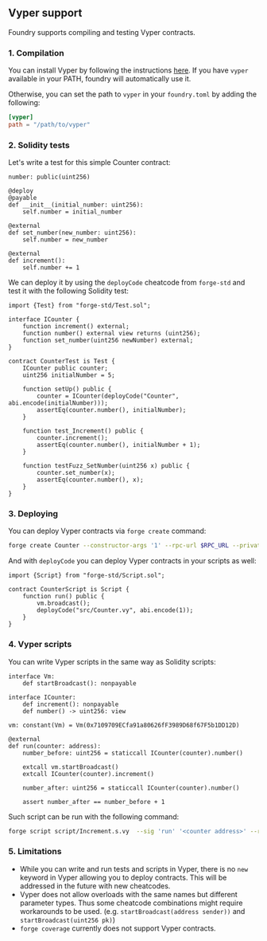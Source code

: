 ## Vyper support

Foundry supports compiling and testing Vyper contracts.

### 1. Compilation

You can install Vyper by following the instructions [here](https://vyper.readthedocs.io/en/stable/installing-vyper.html). If you have `vyper` available in your PATH, foundry will automatically use it.

Otherwise, you can set the path to `vyper` in your `foundry.toml` by adding the following:
```toml
[vyper]
path = "/path/to/vyper"
```


### 2. Solidity tests

Let's write a test for this simple Counter contract:

```vyper
number: public(uint256)

@deploy
@payable
def __init__(initial_number: uint256):
    self.number = initial_number

@external
def set_number(new_number: uint256):
    self.number = new_number

@external
def increment():
    self.number += 1
```

We can deploy it by using the `deployCode` cheatcode from `forge-std` and test it with the following Solidity test:
```solidity
import {Test} from "forge-std/Test.sol";

interface ICounter {
    function increment() external;
    function number() external view returns (uint256);
    function set_number(uint256 newNumber) external;
}

contract CounterTest is Test {
    ICounter public counter;
    uint256 initialNumber = 5;

    function setUp() public {
        counter = ICounter(deployCode("Counter", abi.encode(initialNumber)));
        assertEq(counter.number(), initialNumber);
    }

    function test_Increment() public {
        counter.increment();
        assertEq(counter.number(), initialNumber + 1);
    }

    function testFuzz_SetNumber(uint256 x) public {
        counter.set_number(x);
        assertEq(counter.number(), x);
    }
}
```

### 3. Deploying

You can deploy Vyper contracts via `forge create` command:
```bash
forge create Counter --constructor-args '1' --rpc-url $RPC_URL --private-key $PRIVATE_KEY
```

And with `deployCode` you can deploy Vyper contracts in your scripts as well:
```solidity
import {Script} from "forge-std/Script.sol";

contract CounterScript is Script {
    function run() public {
        vm.broadcast();
        deployCode("src/Counter.vy", abi.encode(1));
    }
}
```

### 4. Vyper scripts

You can write Vyper scripts in the same way as Solidity scripts:
```vyper
interface Vm:
    def startBroadcast(): nonpayable

interface ICounter:
    def increment(): nonpayable
    def number() -> uint256: view

vm: constant(Vm) = Vm(0x7109709ECfa91a80626fF3989D68f67F5b1DD12D)

@external
def run(counter: address):
    number_before: uint256 = staticcall ICounter(counter).number()

    extcall vm.startBroadcast()
    extcall ICounter(counter).increment()

    number_after: uint256 = staticcall ICounter(counter).number()

    assert number_after == number_before + 1
```

Such script can be run with the following command:
```bash
forge script script/Increment.s.vy  --sig 'run' '<counter address>' --rpc-url $RPC_URL --broadcast  --private-key $PRIVATE_KEY
```

### 5. Limitations

- While you can write and run tests and scripts in Vyper, there is no `new` keyword in Vyper allowing you to deploy contracts. This will be addressed in the future with new cheatcodes.
- Vyper does not allow overloads with the same names but different parameter types. Thus some cheatcode combinations might require workarounds to be used. (e.g. `startBroadcast(address sender))` and `startBroadcast(uint256 pk)`)
- `forge coverage` currently does not support Vyper contracts.
